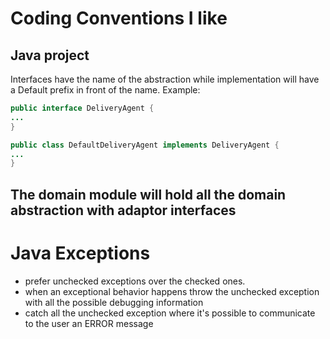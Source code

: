 # Coding Conventions I like 
## Java project

Interfaces have the name of the abstraction while implementation will have a Default prefix in front of the name. Example:
```java
public interface DeliveryAgent {
...
}
```

```java
public class DefaultDeliveryAgent implements DeliveryAgent {
...
}
```

## The domain module will hold all the domain abstraction with adaptor interfaces

# Java Exceptions
- prefer unchecked exceptions over the checked ones. 
- when an exceptional behavior happens throw the unchecked exception with all the possible debugging information
- catch all the unchecked exception where it's possible to communicate to the user an ERROR message
